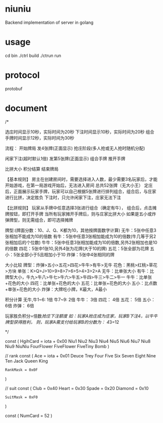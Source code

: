 # niuniu

Backend implementation of server in golang 

# usage

cd bin
./ctrl build
./ctrun run

# protocol
protobuf

# document

/*

选庄时间显示10秒，实际时间为20秒
下注时间显示10秒，实际时间为20秒
组合手牌时间显示12秒，实际时间为30秒

流程：
开始牌局 发4张牌(正面显示) 抢庄阶段(多人抢或无人抢时随机分配)

闲家下注(超时默认1倍) 发第5张牌(正面显示) 组合手牌 推开手牌

比拼大小 积分结算 结束牌局

【基本规则】
房主在创建房间时，需要选择进入人数，最少需要3名玩家后，才能开始游戏，在第一局游戏开始后，无法进入房间
总共52张牌（无大小王）
定庄后，正面展示玩家手牌，玩家可以自己根据5张牌进行排列组合，组合后，与庄家进行比拼，决定胜负
下注时，只允许闲家下注，庄家无法下注

【比拼规则】
玩家从手牌中任意选择3张进行组合（确定有牛），
组合后，点击摊牌按钮，即打开手牌
当所有玩家摊开手牌后，则与庄家比拼大小
如果是五小或炸弹牌型，则无需组合，即可选择摊牌

牌型:(牌面分数：10、J、Q、K都为10，其他按牌面数字计算)
无牛：5张中任意3张相加不能成为10的倍数
有牛：5张中任意3张相加能成为10的倍数(牛几等于另2张相加后的个位数)
牛牛：5张中任意3张相加能成为10的倍数,另外2张相加也是10的倍数
四花：5张中1张10,另外4张为花牌(大于10的牌)
五花：5张全部为花牌
五小：5张全部小于5且相加小于10
炸弹：5张中4张相同的牌

大小比较
牌型：炸弹>五小>五花>四花>牛牛>有牛>无牛
花色：黑桃>红桃>草花>方块
单张：K>Q>J>10>9>8>7>6>5>4>3>2>A
无牛：比单张大小
有牛：比牌型大小，牛九>牛八>牛七>牛六>牛五>牛四>牛三>牛二>牛一
牛牛：比单张+花色的大小
四花：比单张+花色的大小
五花：比单张+花色的大小
五小：比点数+单张+花色的大小
炸弹：大牌吃小牌，K最大，A最小

积分计算
无牛,牛1~6:   1倍
牛7~9:        2倍
牛牛：        3倍
四花：        4倍
五花：        5倍
五小：        6倍
炸弹：        6倍

玩家胜负积分=倍数*抢庄下注额度
如：玩家A抢庄成为庄家，玩家B下注4，以牛牛牌型获得胜利，
则，玩家A需支付给玩家B的分数为： 4*3=12

*/

const (
	HgihCard = iota + 0x00
	Niu1
	Niu2
	Niu3
	Niu4
	Niu5
	Niu6
	Niu7
	Niu8
	Niu9
	NiuNiu
	FourFlower
	FiveFlower
	FiveTiny
	Bomb
)

// rank
const (
	Ace = iota + 0x01
	Deuce
	Trey
	Four
	Five
	Six
	Seven
	Eight
	Nine
	Ten
	Jack
	Queen
	King

	RankMask = 0x0F
)

// suit
const (
	Club    = 0x40
	Heart   = 0x30
	Spade   = 0x20
	Diamond = 0x10

	SuitMask = 0xF0
)

const (
	NumCard = 52
)
